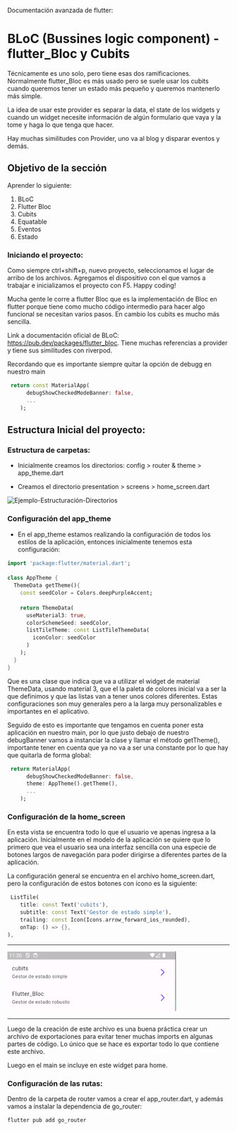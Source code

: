 Documentación avanzada de flutter: 

# BLoC (Bussines logic component) - flutter_Bloc y Cubits

Técnicamente es uno solo, pero tiene esas dos ramificaciones. Normalmente flutter_Bloc es más usado pero se suele usar los cubits cuando queremos tener un estado más pequeño y queremos mantenerlo más simple. 

La idea de usar este provider es separar la data, el state de los widgets y cuando un widget necesite información de algún formulario que vaya y la tome y haga lo que tenga que hacer.

Hay muchas similitudes con Provider, uno va al blog y disparar eventos y demás. 


## Objetivo de la sección

Aprender lo siguiente: 

1. BLoC
2. Flutter Bloc
3. Cubits
4. Equatable
5. Eventos
6. Estado

### Iniciando el proyecto:

Como siempre ctrl+shift+p, nuevo proyecto, seleccionamos el lugar de arribo de los archivos. Agregamos el dispositivo con el que vamos a trabajar e inicializamos el proyecto con F5. Happy coding!

Mucha gente le corre a flutter Bloc que es la implementación de Bloc en flutter porque tiene como mucho código intermedio para hacer algo funcional se necesitan varios pasos. En cambio los cubits es mucho más sencilla.

Link a documentación oficial de BLoC: https://pub.dev/packages/flutter_bloc. Tiene muchas referencias a provider y tiene sus similitudes con riverpod.

Recordando que es importante siempre quitar la opción de debugg en nuestro main
```dart 
 return const MaterialApp(
      debugShowCheckedModeBanner: false,
      ...  
    );
```

## Estructura Inicial del proyecto:


### Estructura de carpetas: 

* Inicialmente creamos los directorios: config > router & theme > app_theme.dart

* Creamos el directorio presentation > screens > home_screen.dart 



![Ejemplo-Estructuración-Directorios]()


### Configuración del app_theme

* En el app_theme estamos realizando la configuración de todos los estilos de la aplicación, entonces inicialmente tenemos esta configuración: 

```dart
import 'package:flutter/material.dart';

class AppTheme {
  ThemeData getTheme(){
    const seedColor = Colors.deepPurpleAccent;

    return ThemeData(
      useMaterial3: true,
      colorSchemeSeed: seedColor,
      listTileTheme: const ListTileThemeData(
        iconColor: seedColor
      )
    );
  }
}
```

Que es una clase que indica que va a utilizar el widget de material ThemeData, usando material 3, que el la paleta de colores inicial va a ser la que definimos y que las listas van a tener unos colores diferentes. Estas configuraciones son muy generales pero a la larga muy personalizables e importantes en el aplicativo.

Seguido de esto es importante que tengamos en cuenta poner esta aplicación en nuestro main, por lo que justo debajo de nuestro debugBanner vamos a instanciar la clase y llamar el método getTheme(), importante tener en cuenta que ya no va a ser una constante por lo que hay que quitarla de forma global: 

```dart 
 return MaterialApp(
      debugShowCheckedModeBanner: false,
      theme: AppTheme().getTheme(),
      ...
    );
```

### Configuración de la home_screen

En esta vista se encuentra todo lo que el usuario ve apenas ingresa a la aplicación. Inicialmente en el modelo de la aplicación se quiere que lo primero que vea el usuario sea una interfaz sencilla con una especie de botones largos de navegación para poder dirigirse a diferentes partes de la aplicación. 

La configuración general se encuentra en el archivo home_screen.dart, pero la configuración de estos botones con ícono es la siguiente: 

```dart
 ListTile(
    title: const Text('cubits'),
    subtitle: const Text('Gestor de estado simple'),
    trailing: const Icon(Icons.arrow_forward_ios_rounded),
    onTap: () => {},
),
```
---------
![ListTileView](./uml/listtile.png)

-----------
Luego de la creación de este archivo es una buena práctica crear un archivo de exportaciones para evitar tener muchas imports en algunas partes de código. Lo único que se hace es exportar todo lo que contiene este archivo.

Luego en el main se incluye en este widget para home.

### Configuración de las rutas:

Dentro de la carpeta de router vamos a crear el app_router.dart, y además vamos a instalar la dependencia de go_router:

```bash
flutter pub add go_router
```




